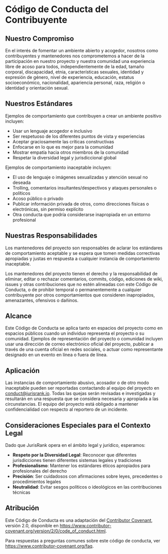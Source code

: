 # Código de Conducta del Contribuyente

## Nuestro Compromiso

En el interés de fomentar un ambiente abierto y acogedor, nosotros como contribuyentes y mantenedores nos comprometemos a hacer de la participación en nuestro proyecto y nuestra comunidad una experiencia libre de acoso para todos, independientemente de la edad, tamaño corporal, discapacidad, etnia, características sexuales, identidad y expresión de género, nivel de experiencia, educación, estatus socioeconómico, nacionalidad, apariencia personal, raza, religión o identidad y orientación sexual.

## Nuestros Estándares

Ejemplos de comportamiento que contribuyen a crear un ambiente positivo incluyen:

- Usar un lenguaje acogedor e inclusivo
- Ser respetuoso de los diferentes puntos de vista y experiencias
- Aceptar graciosamente las críticas constructivas  
- Enfocarse en lo que es mejor para la comunidad
- Mostrar empatía hacia otros miembros de la comunidad
- Respetar la diversidad legal y jurisdiccional global

Ejemplos de comportamiento inaceptable incluyen:

- El uso de lenguaje o imágenes sexualizadas y atención sexual no deseada
- Trolling, comentarios insultantes/despectivos y ataques personales o políticos
- Acoso público o privado
- Publicar información privada de otros, como direcciones físicas o electrónicas, sin permiso explícito
- Otra conducta que podría considerarse inapropiada en un entorno profesional

## Nuestras Responsabilidades

Los mantenedores del proyecto son responsables de aclarar los estándares de comportamiento aceptable y se espera que tomen medidas correctivas apropiadas y justas en respuesta a cualquier instancia de comportamiento inaceptable.

Los mantenedores del proyecto tienen el derecho y la responsabilidad de eliminar, editar o rechazar comentarios, commits, código, ediciones de wiki, issues y otras contribuciones que no estén alineadas con este Código de Conducta, o de prohibir temporal o permanentemente a cualquier contribuyente por otros comportamientos que consideren inapropiados, amenazantes, ofensivos o dañinos.

## Alcance

Este Código de Conducta se aplica tanto en espacios del proyecto como en espacios públicos cuando un individuo representa el proyecto o su comunidad. Ejemplos de representación del proyecto o comunidad incluyen usar una dirección de correo electrónico oficial del proyecto, publicar a través de una cuenta oficial en redes sociales, o actuar como representante designado en un evento en línea o fuera de línea.

## Aplicación

Las instancias de comportamiento abusivo, acosador o de otro modo inaceptable pueden ser reportadas contactando al equipo del proyecto en conduct@jurisrank.io. Todas las quejas serán revisadas e investigadas y resultarán en una respuesta que se considera necesaria y apropiada a las circunstancias. El equipo del proyecto está obligado a mantener confidencialidad con respecto al reportero de un incidente.

## Consideraciones Especiales para el Contexto Legal

Dado que JurisRank opera en el ámbito legal y jurídico, esperamos:

- **Respeto por la Diversidad Legal**: Reconocer que diferentes jurisdicciones tienen diferentes sistemas legales y tradiciones
- **Profesionalismo**: Mantener los estándares éticos apropiados para profesionales del derecho
- **Precisión**: Ser cuidadosos con afirmaciones sobre leyes, precedentes o procedimientos legales
- **Neutralidad**: Evitar sesgos políticos o ideológicos en las contribuciones técnicas

## Atribución

Este Código de Conducta es una adaptación del [Contributor Covenant](https://www.contributor-covenant.org), versión 2.0, disponible en https://www.contributor-covenant.org/version/2/0/code_of_conduct.html.

Para respuestas a preguntas comunes sobre este código de conducta, ver https://www.contributor-covenant.org/faq.
